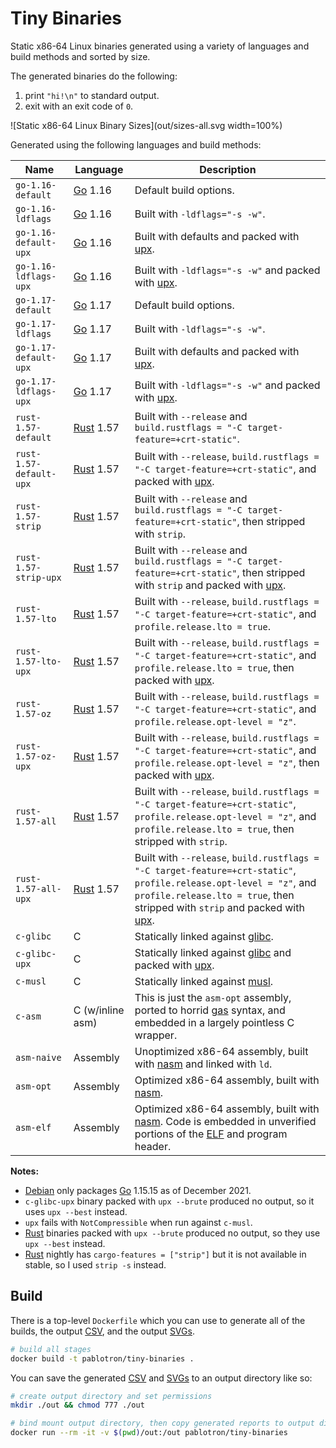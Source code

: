 # Tiny Binaries

Static x86-64 Linux binaries generated using a variety of languages and
build methods and sorted by size.

The generated binaries do the following:

1. print `"hi!\n"` to standard output.
2. exit with an exit code of `0`.

![Static x86-64 Linux Binary Sizes](out/sizes-all.svg width=100%)

Generated using the following languages and build methods:

| Name | Language | Description |
| ---- | -------- | ----------- |
| `go-1.16-default` | [Go][] 1.16 | Default build options. |
| `go-1.16-ldflags` | [Go][] 1.16 | Built with `-ldflags="-s -w"`. |
| `go-1.16-default-upx` | [Go][] 1.16 | Built with defaults and packed with [upx][]. |
| `go-1.16-ldflags-upx` | [Go][] 1.16 | Built with `-ldflags="-s -w"` and packed with [upx][]. |
| `go-1.17-default` | [Go][] 1.17 | Default build options. |
| `go-1.17-ldflags` | [Go][] 1.17 | Built with `-ldflags="-s -w"`. |
| `go-1.17-default-upx` | [Go][] 1.17 | Built with defaults and packed with [upx][]. |
| `go-1.17-ldflags-upx` | [Go][] 1.17 | Built with `-ldflags="-s -w"` and packed with [upx][]. |
| `rust-1.57-default` | [Rust][] 1.57 | Built with `--release` and `build.rustflags = "-C target-feature=+crt-static"`. |
| `rust-1.57-default-upx` | [Rust][] 1.57 | Built with `--release`, `build.rustflags = "-C target-feature=+crt-static"`, and packed with [upx][]. |
| `rust-1.57-strip` | [Rust][] 1.57 | Built with `--release` and `build.rustflags = "-C target-feature=+crt-static"`, then stripped with `strip`. |
| `rust-1.57-strip-upx` | [Rust][] 1.57 | Built with `--release` and `build.rustflags = "-C target-feature=+crt-static"`, then stripped with `strip` and packed with [upx][]. |
| `rust-1.57-lto` | [Rust][] 1.57 | Built with `--release`, `build.rustflags = "-C target-feature=+crt-static"`, and `profile.release.lto = true`. |
| `rust-1.57-lto-upx` | [Rust][] 1.57 | Built with `--release`, `build.rustflags = "-C target-feature=+crt-static"`, and `profile.release.lto = true`, then packed with [upx][]. |
| `rust-1.57-oz` | [Rust][] 1.57 | Built with `--release`, `build.rustflags = "-C target-feature=+crt-static"`, and `profile.release.opt-level = "z"`. |
| `rust-1.57-oz-upx` | [Rust][] 1.57 | Built with `--release`, `build.rustflags = "-C target-feature=+crt-static"`, and `profile.release.opt-level = "z"`, then packed with [upx][]. |
| `rust-1.57-all` | [Rust][] 1.57 | Built with `--release`, `build.rustflags = "-C target-feature=+crt-static"`, `profile.release.opt-level = "z"`, and `profile.release.lto = true`, then stripped with `strip`. |
| `rust-1.57-all-upx` | [Rust][] 1.57 | Built with `--release`, `build.rustflags = "-C target-feature=+crt-static"`, `profile.release.opt-level = "z"`, and `profile.release.lto = true`, then stripped with `strip` and packed with [upx][]. |
| `c-glibc` | C | Statically linked against [glibc][]. |
| `c-glibc-upx` | C | Statically linked against [glibc][] and packed with [upx][]. |
| `c-musl` | C | Statically linked against [musl][]. |
| `c-asm` | C (w/inline asm) | This is just the `asm-opt` assembly, ported to horrid [gas][] syntax, and embedded in a largely pointless C wrapper. |
| `asm-naive` | Assembly | Unoptimized x86-64 assembly, built with [nasm][] and linked with `ld`. |
| `asm-opt` | Assembly | Optimized x86-64 assembly, built with [nasm][]. |
| `asm-elf` | Assembly | Optimized x86-64 assembly, built with [nasm][].  Code is embedded in unverified portions of the [ELF][] and program header. |

**Notes:**

* [Debian][] only packages [Go][] 1.15.15 as of December 2021.
* `c-glibc-upx` binary packed with `upx --brute` produced no output, so it uses
  `upx --best` instead.
* `upx` fails with `NotCompressible` when run against `c-musl`.
* [Rust][] binaries packed with `upx --brute` produced no output, so they use
  `upx --best` instead.
* [Rust][] nightly has `cargo-features = ["strip"]` but it is not available in
  stable, so I used `strip -s` instead.

## Build

There is a top-level `Dockerfile` which you can use to generate all
of the builds, the output [CSV][], and the output [SVGs][svg].

```sh
# build all stages
docker build -t pablotron/tiny-binaries .
```

You can save the generated [CSV][] and [SVGs][svg] to an output
directory like so:

```sh
# create output directory and set permissions
mkdir ./out && chmod 777 ./out

# bind mount output directory, then copy generated reports to output directory
docker run --rm -it -v $(pwd)/out:/out pablotron/tiny-binaries
```
[nasm]: https://www.nasm.us/
  "Netwide Assembler"
[svg]: https://en.wikipedia.org/wiki/Scalable_Vector_Graphics
  "Scalable Vector Graphics"
[csv]: https://en.wikipedia.org/wiki/Comma-separated_values
  "Comma-Separated Values"
[gas]: https://en.wikipedia.org/wiki/GNU_Assembler
  "GNU assembler (horrible AT&T syntax)"
[elf]: https://en.wikipedia.org/wiki/Executable_and_Linkable_Format
  "Executable and Linkable Format"
[upx]: https://en.wikipedia.org/wiki/UPX
  "Ultimate Packer for eXecutables"
[glibc]: https://en.wikipedia.org/wiki/Glibc
  "GNU C library"
[musl]: https://en.wikipedia.org/wiki/Musl
  "musl C standard library"
[go]: https://golang.org/
  "Go programming language"
[rust]: https://www.rust-lang.org/
  "Rust programming language"
[debian]: https://debian.org/
  "Debian Linux distribution"
